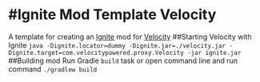 #Ignite Mod Template Velocity
===================
A template for creating an [Ignite](https://github.com/vectrix-space/ignite) mod for [Velocity](https://papermc.io/software/velocity)
##Starting Velocity with Ignite
`java -Dignite.locator=dummy -Dignite.jar=./velocity.jar -Dignite.target=com.velocitypowered.proxy.Velocity -jar ignite.jar`
##Building mod
Run Gradle `build` task or open command line and run command `./gradlew build`
